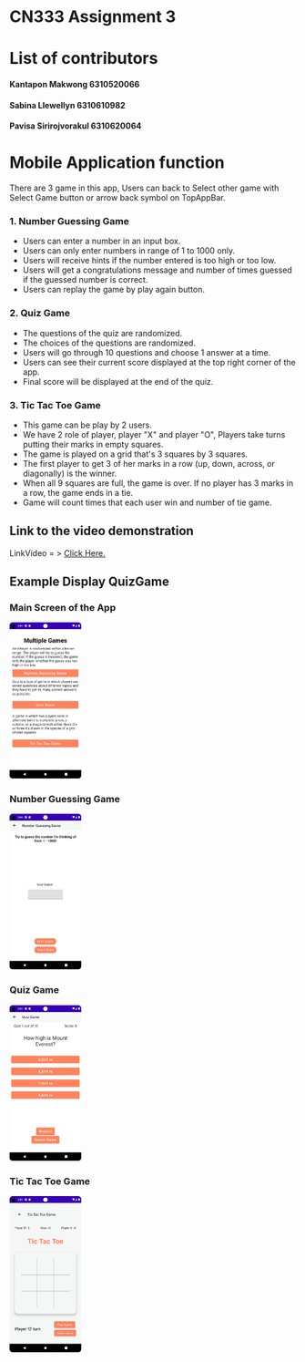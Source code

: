 # CN333 Assignment 3

# List of contributors
#### Kantapon Makwong 6310520066
#### Sabina Llewellyn 6310610982
#### Pavisa Sirirojvorakul 6310620064

# Mobile Application function
There are 3 game in this app, Users can back to Select other game with Select Game button or arrow back symbol on TopAppBar.
### 1. Number Guessing Game
- Users can enter a number in an input box.
- Users can only enter numbers in range of 1 to 1000 only.
- Users will receive hints if the number entered is too high or too low.
- Users will get a congratulations message and number of times guessed if the guessed number is correct.
- Users can replay the game by play again button.

### 2. Quiz Game 
- The questions of the quiz are randomized.
- The choices of the questions are randomized.
- Users will go through 10 questions and choose 1 answer at a time.
- Users can see their current score displayed at the top right corner of the app.
- Final score will be displayed at the end of the quiz.


### 3. Tic Tac Toe Game
- This game can be play by 2 users.
- We have 2 role of player, player "X" and player "O", Players take turns putting their marks in empty squares.
- The game is played on a grid that's 3 squares by 3 squares.
- The first player to get 3 of her marks in a row (up, down, across, or diagonally) is the winner.
- When all 9 squares are full, the game is over. If no player has 3 marks in a row, the game ends in a tie.
- Game will count times that each user win and number of tie game.


## Link to the video demonstration

LinkVideo = > [Click Here.]()

## Example Display QuizGame

### Main Screen of the App
<img src = "MainScreen.png" alt ="MainScreen" width = "25%" Height ="25%">

### Number Guessing Game
<img src = "NumGuess.png" alt ="Number Guessing Game" width = "25%" Height ="25%">

### Quiz Game
<img src = "Quiz.png" alt ="Quiz Game" width = "25%" Height ="25%">

### Tic Tac Toe Game
<img src = "TicTacToe.png" alt ="Tic Tac Toe Game" width = "25%" Height ="25%">
